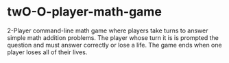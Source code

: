 # twO-O-player-math-game
2-Player command-line math game where players take turns to answer simple math addition problems. The player whose turn it is is prompted the question and must answer correctly or lose a life. The game ends when one player loses all of their lives.
